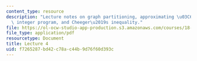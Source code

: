 ```yaml
---
content_type: resource
description: "Lecture notes on graph partitioning, approximating \u03C6(G) with an\
  \ integer program, and Cheeger\u2019s inequality."
file: https://ol-ocw-studio-app-production.s3.amazonaws.com/courses/18-409-topics-in-theoretical-computer-science-an-algorithmists-toolkit-fall-2009/f7265287bd42c78ac44b9d76f60d393c_MIT18_409F09_spiel_lec4.pdf
file_type: application/pdf
resourcetype: Document
title: Lecture 4
uid: f7265287-bd42-c78a-c44b-9d76f60d393c
---
```


